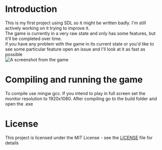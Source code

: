 # Introduction 
This is my first project using SDL so it might be written badly. I'm still actively working on it trying to improve it.  
The game is currently in a very raw state and only has some features, but it'll be completed over time.  
if you have any problem with the game in its current state or you'd like to see some particular feature open an issue and I'll look at it as fast as possible  
![A screenshot from the game](https://i.imgur.com/GZMaZIT.png)

# Compiling and running the game
To compile use mingw gcc. If you intend to play in full screen set the monitor resolution to 1920x1080. After compiling go to the build folder and open the .exe

# License

This project is licensed under the MIT License - see the [LICENSE](LICENSE) file for details

